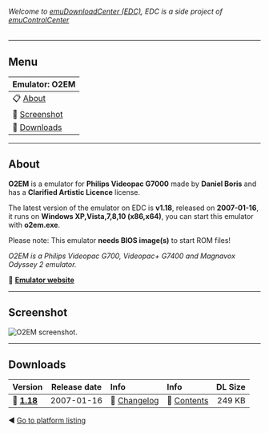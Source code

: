 ###### Welcome to [emuDownloadCenter (EDC)](https://github.com/PhoenixInteractiveNL/emuDownloadCenter/wiki/), EDC is a side project of [emuControlCenter](https://github.com/PhoenixInteractiveNL/emuControlCenter/wiki/)
***
## Menu
| **Emulator: O2EM** |
|:---------|
| :clipboard: [About](#about) |
| :sunrise: [Screenshot](#screenshot) |
| :floppy_disk: [Downloads](#downloads) |
***
## About
**O2EM** is a emulator for **Philips Videopac G7000** made by **Daniel Boris** and has a **Clarified Artistic Licence** license.

The latest version of the emulator on EDC is **v1.18**, released on **2007-01-16**, it runs on **Windows XP,Vista,7,8,10 (x86,x64)**, you can start this emulator with **o2em.exe**.

Please note: This emulator **needs BIOS image(s)** to start ROM files!

_O2EM is a Philips Videopac G700, Videopac+ G7400 and Magnavox Odyssey 2 emulator._

:link: [**Emulator website**](http://o2em.sourceforge.net)
***
## Screenshot
![](https://raw.githubusercontent.com/PhoenixInteractiveNL/emuDownloadCenter/master/hooks/o2em/screen.jpg "O2EM screenshot.")
***
## Downloads
| Version  | Release date  | Info       | Info       | DL Size    |
|:---------|:-------------:|:-----------|:-----------|-----------:|
| :floppy_disk: [**1.18**](https://github.com/PhoenixInteractiveNL/edc-repo0005/raw/master/o2em/1.18.7z) | 2007-01-16 | :page_facing_up: [Changelog](https://github.com/PhoenixInteractiveNL/edc-repo0005/blob/master/o2em/1.18_changelog.txt) | :mag_right: [Contents](https://github.com/PhoenixInteractiveNL/edc-repo0005/blob/master/o2em/1.18_contents.txt) | 249 KB |

:arrow_backward: [Go to platform listing](https://github.com/PhoenixInteractiveNL/emuDownloadCenter/wiki/EDC-Platform-List)
